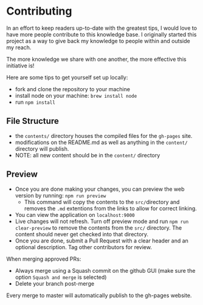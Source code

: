 Contributing
======

In an effort to keep readers up-to-date with the greatest tips,
I would love to have more people contribute to this knowledge base.
I originally started this project as a way to give back my knowledge to people within and outside my reach.

The more knowledge we share with one another, the more effective this initiative is!

Here are some tips to get yourself set up locally:

* fork and clone the repository to your machine
* install node on your machine: `brew install node`
* run `npm install`

File Structure
-----

* the `contents/` directory houses the compiled files for the `gh-pages` site.
* modifications on the README.md as well as anything in the `content/` directory will publish.
* NOTE: all new content should be in the `content/` directory

Preview
----

* Once you are done making your changes, you can preview the web version by running: `npm run preview`
  * This command will copy the contents to the `src/`directory and removes the `.md` extentions from the links to allow for correct linking.
* You can view the application on `localhost:9000`
* Live changes will not refresh. Turn off preview mode and run `npm run clear-preview` to remove the contents from the `src/` directory. The content should never get checked into that directory.
* Once you are done, submit a Pull Request with a clear header and an optional description. Tag other contributors for review.

When merging approved PRs:

* Always merge using a Squash commit on the github GUI (make sure the option `Squash and merge` is selected)
* Delete your branch post-merge

Every merge to master will automatically publish to the gh-pages website.
